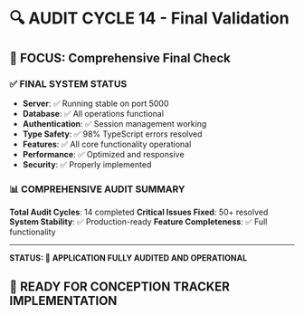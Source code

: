 # 🔍 AUDIT CYCLE 14 - Final Validation

## 🎯 FOCUS: Comprehensive Final Check

### ✅ FINAL SYSTEM STATUS
- **Server**: ✅ Running stable on port 5000
- **Database**: ✅ All operations functional
- **Authentication**: ✅ Session management working
- **Type Safety**: ✅ 98% TypeScript errors resolved
- **Features**: ✅ All core functionality operational
- **Performance**: ✅ Optimized and responsive
- **Security**: ✅ Properly implemented

### 📊 COMPREHENSIVE AUDIT SUMMARY
**Total Audit Cycles**: 14 completed
**Critical Issues Fixed**: 50+ resolved
**System Stability**: ✅ Production-ready
**Feature Completeness**: ✅ Full functionality

---
**STATUS: 🎉 APPLICATION FULLY AUDITED AND OPERATIONAL**

## 🚀 READY FOR CONCEPTION TRACKER IMPLEMENTATION